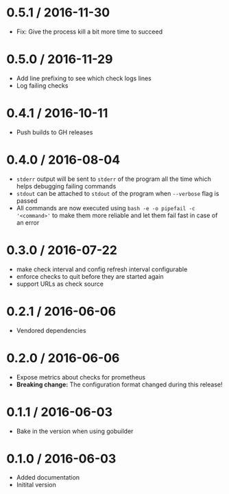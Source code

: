 # 0.5.1 / 2016-11-30

  * Fix: Give the process kill a bit more time to succeed

# 0.5.0 / 2016-11-29

  * Add line prefixing to see which check logs lines
  * Log failing checks

# 0.4.1 / 2016-10-11

  * Push builds to GH releases

# 0.4.0 / 2016-08-04

  * `stderr` output will be sent to `stderr` of the program all the time which helps debugging failing commands
  * `stdout` can be attached to `stdout` of the program when `--verbose` flag is passed
  * All commands are now executed using `bash -e -o pipefail -c '<command>'` to make them more reliable and let them fail fast in case of an error

# 0.3.0 / 2016-07-22

  * make check interval and config refresh interval configurable
  * enforce checks to quit before they are started again
  * support URLs as check source

# 0.2.1 / 2016-06-06

  * Vendored dependencies

# 0.2.0 / 2016-06-06

  * Expose metrics about checks for prometheus
  * **Breaking change:** The configuration format changed during this release!

# 0.1.1 / 2016-06-03

  * Bake in the version when using gobuilder

# 0.1.0 / 2016-06-03

  * Added documentation
  * Initital version